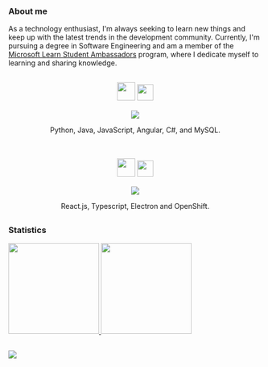 ### About me  
As a technology enthusiast, I'm always seeking to learn new things and keep up with the latest trends in the development community. Currently, I'm pursuing a degree in Software Engineering and am a member of the [Microsoft Learn Student Ambassadors](https://studentambassadors.microsoft.com/en-US/studentambassadors/profile/f518e1c9-eb8d-4a99-ae86-30bbf227b944) program, where I dedicate myself to learning and sharing knowledge.  

##
<div align="center">
  <img src="https://github.com/ramonvc/ramonvc/assets/13617054/0b61e662-37fd-4529-a44c-f0f59644aaff" height="36px">
  <img src="https://github.com/ramonvc/ramonvc/assets/13617054/9fbdc702-bb00-4018-b678-e71cbfe090a0" height="32px">
  <br><br>
  <img src="https://skillicons.dev/icons?i=python,java,javascript,angular,cs,mysql"/>
  <p>Python, Java, JavaScript, Angular, C#, and MySQL.</p>
</div>

<br>
<br>

<div align="center">
  <img src="https://github.com/ramonvc/ramonvc/assets/13617054/b54b4203-68bf-4df1-ab2c-db12ad4e5bd9" height="36px">
  <img src="https://github.com/ramonvc/ramonvc/assets/13617054/c3ff1c57-f1d4-42ae-b674-27f3cd6ac72c" height="32px">
  <br><br>
  <img src="https://skillicons.dev/icons?i=react,typescript,electron,openshift"/>
  <p>React.js, Typescript, Electron and OpenShift.</p>
</div>

##  
### Statistics  
    
<a href="https://github.com/ramonvc">  
  <img height="180rem" src="https://github-readme-stats.vercel.app/api/top-langs/?username=ramonvc&count_private=true&layout=compact&langs_count=7&count_private=true&theme=transparent"/>  
  <img height="180rem" src="https://streak-stats.demolab.com/?user=ramonvc&theme=transparent"/>
</a>  

##

![](https://visitor-badge.laobi.icu/badge?page_id=ramonvc.readme)


